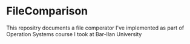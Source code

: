 # FileComparison
This repositry documents a file comperator I've implemented as part of Operation Systems course I took at Bar-Ilan University
